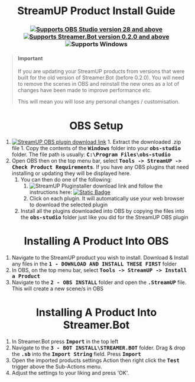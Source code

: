 <h1 align="center">
    StreamUP Product Install Guide
</h1>

<h3 align="center">
    <a href="https://obsproject.com">
        <img alt="Supports OBS Studio version 28 and above" src="https://img.shields.io/badge/OBS Studio-28%2B-FFFFFF?style=for-the-badge&labelColor=1e1a1d">
    </a>
    <a href="https://streamer.bot">
        <img alt="Supports Streamer.Bot version 0.2.0 and above" src="https://img.shields.io/badge/Streamer.Bot-v0.2.0+-%23FFFFFF?style=for-the-badge&labelColor=9038e8">
    </a>
    <img alt="Supports Windows" src="https://img.shields.io/badge/Windows-%23FFFFFF?style=for-the-badge&logo=windows&labelColor=00a2ed">
</h3>

> <h4>Important</h4>
> If you are updating your StreamUP products from versions that were built for the old version of Streamer.Bot (before 0.2.0). You will need to remove the scenes in OBS and reinstall the new ones as a lot of changes have been made to improve performance etc.
> 
> This will mean you will lose any personal changes / customisation.

<h1 align="center">
        OBS Setup
</h1>

1. <a href="https://ko-fi.com/s/0b5bd4536d">
        <img alt="StreamUP OBS plugin download link" src="https://img.shields.io/badge/Download-StreamUP_OBS_Plugin-%235df4ff?labelColor=%23fc6caf"></a>
    1. Extract the downloaded .zip file
    1. Copy the contents of the <kbd><b>Windows</b></kbd> folder into your <kbd><b>obs-studio</b></kbd> folder. The file path is usually: <kbd><b>C:\Program Files\obs-studio</b></kbd>
1. Open OBS then on the top menu bar, select <kbd><b>Tools -> StreamUP -> Check Product Requirements</b></kbd>. If you have any OBS plugins that need installing or updating they will be displayed here.
    1. You can then do one of the following:
         1. <img alt="StreamUP Pluginstaller download link" src="https://img.shields.io/badge/Download-StreamUP_Pluginstaller-%235df4ff?labelColor=%23fc6caf"> and follow the instructions here: <a href="https://youtu.be/6zMXZn4csI8"><img alt="Static Badge" src="https://img.shields.io/badge/StreamUP%20Pluginstaller%20Tutorial-ffffff?logo=Youtube&labelColor=red"></a>
         1. Click on each plugin. It will automatically use your web browser to download the selected plugin
    1. Install all the plugins downloaded into OBS by copying the files into the <kbd><b>obs-studio</b></kbd> folder just like you did for the StreamUP OBS plugin

<h1 align="center">
        Installing A Product Into OBS
</h1>

1. Navigate to the StreamUP product you wish to install. Download & Install any files in the <kbd><b>1 - DOWNLOAD AND INSTALL THESE FIRST</b></kbd> folder
1. In OBS, on the top menu bar, select <kbd><b>Tools -> StreamUP -> Install a Product</b></kbd>
1. Navigate to the <kbd><b>2 - OBS INSTALL</b></kbd> folder and open the <kbd><b>.StreamUP</b></kbd> file. This will create a new scene/s in OBS

<h1 align="center">
        Installing A Product Into Streamer.Bot
</h1>

1. In Streamer.Bot press <kbd><b>Import</b></kbd> in the top left
1. Navigate to the <kbd><b>3 - BOT INSTALL\STREAMER.BOT</b></kbd> folder. Drag & drop the <kbd><b>.sb</b></kbd> into the <kbd><b>Import String</kbd></b> field. Press <kbd><b>Import</b></kbd>
1. Open the imported products settings Action then right click the <kbd><b>Test</b></kbd> trigger above the Sub-Actions menu.
1. Adjust the settings to your liking and press 'OK'.


